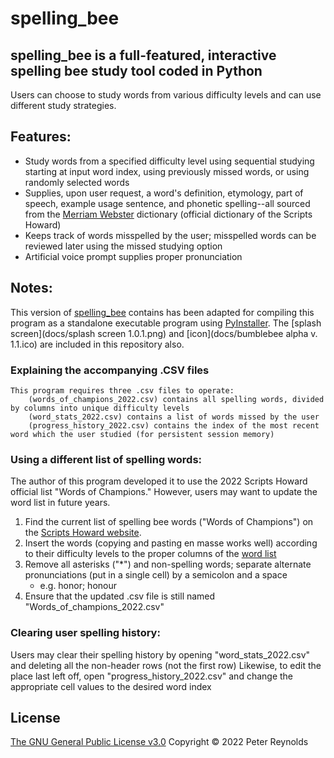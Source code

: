 # spelling_bee
## **spelling_bee** is a full-featured, interactive spelling bee study tool coded in Python 
Users can choose to study words from various difficulty levels and can use different study strategies.  


## Features:
-   Study words from a specified difficulty level using sequential studying starting at input word index, using previously missed words, or using randomly selected words
-   Supplies, upon user request, a word's definition, etymology, part of speech, example usage sentence, and phonetic spelling--all sourced from the [Merriam Webster](https://www.merriam-webster.com/) dictionary (official dictionary of the Scripts Howard)
-   Keeps track of words misspelled by the user; misspelled words can be reviewed later using the missed studying option
-   Artificial voice prompt supplies proper pronunciation

## Notes:
This version of [spelling_bee](/spelling_bee_main.py) contains has been adapted for compiling this program as a standalone executable program using [PyInstaller](https://pyinstaller.readthedocs.io/en/stable/).  The [splash screen](docs/splash screen 1.0.1.png) and [icon](docs/bumblebee alpha v. 1.1.ico) are included in this repository also.

### Explaining the accompanying .CSV files
	This program requires three .csv files to operate: 
		(words_of_champions_2022.csv) contains all spelling words, divided by columns into unique difficulty levels
		(word_stats_2022.csv) contains a list of words missed by the user
		(progress_history_2022.csv) contains the index of the most recent word which the user studied (for persistent session memory)


### Using a different list of spelling words:
The author of this program developed it to use the 2022 Scripts Howard official list "Words of Champions." However, users may want to update the word list in future years.
	
1. Find the current list of spelling bee words ("Words of Champions") on the [Scripts Howard website](https://spellingbee.com/).
2. Insert the words (copying and pasting en masse works well) according to their difficulty levels to the proper columns of the [word list](Words_of_champions_2022)
3. Remove all asterisks ("*") and non-spelling words; separate alternate pronunciations (put in a single cell) by a semicolon and a space
	-   e.g. honor; honour
4. Ensure that the updated .csv file is still named "Words_of_champions_2022.csv"

### Clearing user spelling history:
Users may clear their spelling history by opening "word_stats_2022.csv" and deleting all the non-header rows (not the first row)
Likewise, to edit the place last left off, open "progress_history_2022.csv" and change the appropriate cell values to the desired word index

## License

[The GNU General Public License v3.0](LICENSE) Copyright © 2022 Peter Reynolds
